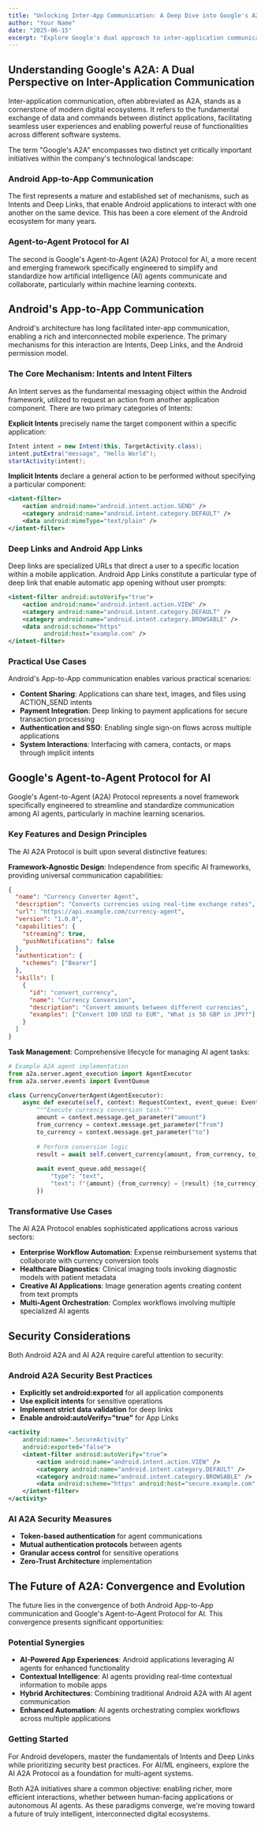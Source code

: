 ```yaml
---
title: "Unlocking Inter-App Communication: A Deep Dive into Google's A2A"
author: "Your Name"
date: "2025-06-15"
excerpt: "Explore Google's dual approach to inter-application communication: the established Android App-to-App (A2A) mechanisms and the emerging Agent-to-Agent (A2A) Protocol for AI. This post delves into their functionalities, use cases, security considerations, and the exciting future of interconnected digital ecosystems."
---
```


## Understanding Google's A2A: A Dual Perspective on Inter-Application Communication

Inter-application communication, often abbreviated as A2A, stands as a cornerstone of modern digital ecosystems. It refers to the fundamental exchange of data and commands between distinct applications, facilitating seamless user experiences and enabling powerful reuse of functionalities across different software systems.

The term "Google's A2A" encompasses two distinct yet critically important initiatives within the company's technological landscape:

### Android App-to-App Communication

The first represents a mature and established set of mechanisms, such as Intents and Deep Links, that enable Android applications to interact with one another on the same device. This has been a core element of the Android ecosystem for many years.

### Agent-to-Agent Protocol for AI

The second is Google's Agent-to-Agent (A2A) Protocol for AI, a more recent and emerging framework specifically engineered to simplify and standardize how artificial intelligence (AI) agents communicate and collaborate, particularly within machine learning contexts.

## Android's App-to-App Communication

Android's architecture has long facilitated inter-app communication, enabling a rich and interconnected mobile experience. The primary mechanisms for this interaction are Intents, Deep Links, and the Android permission model.

### The Core Mechanism: Intents and Intent Filters

An Intent serves as the fundamental messaging object within the Android framework, utilized to request an action from another application component. There are two primary categories of Intents:

**Explicit Intents** precisely name the target component within a specific application:

```java
Intent intent = new Intent(this, TargetActivity.class);
intent.putExtra("message", "Hello World");
startActivity(intent);
```

**Implicit Intents** declare a general action to be performed without specifying a particular component:

```xml
<intent-filter>
    <action android:name="android.intent.action.SEND" />
    <category android:name="android.intent.category.DEFAULT" />
    <data android:mimeType="text/plain" />
</intent-filter>
```

### Deep Links and Android App Links

Deep links are specialized URLs that direct a user to a specific location within a mobile application. Android App Links constitute a particular type of deep link that enable automatic app opening without user prompts:

```xml
<intent-filter android:autoVerify="true">
    <action android:name="android.intent.action.VIEW" />
    <category android:name="android.intent.category.DEFAULT" />
    <category android:name="android.intent.category.BROWSABLE" />
    <data android:scheme="https"
          android:host="example.com" />
</intent-filter>
```

### Practical Use Cases

Android's App-to-App communication enables various practical scenarios:

- **Content Sharing**: Applications can share text, images, and files using ACTION_SEND intents
- **Payment Integration**: Deep linking to payment applications for secure transaction processing
- **Authentication and SSO**: Enabling single sign-on flows across multiple applications
- **System Interactions**: Interfacing with camera, contacts, or maps through implicit intents

## Google's Agent-to-Agent Protocol for AI

Google's Agent-to-Agent (A2A) Protocol represents a novel framework specifically engineered to streamline and standardize communication among AI agents, particularly in machine learning scenarios.

### Key Features and Design Principles

The AI A2A Protocol is built upon several distinctive features:

**Framework-Agnostic Design**: Independence from specific AI frameworks, providing universal communication capabilities:

```json
{
  "name": "Currency Converter Agent",
  "description": "Converts currencies using real-time exchange rates",
  "url": "https://api.example.com/currency-agent",
  "version": "1.0.0",
  "capabilities": {
    "streaming": true,
    "pushNotifications": false
  },
  "authentication": {
    "schemes": ["Bearer"]
  },
  "skills": [
    {
      "id": "convert_currency",
      "name": "Currency Conversion",
      "description": "Convert amounts between different currencies",
      "examples": ["Convert 100 USD to EUR", "What is 50 GBP in JPY?"]
    }
  ]
}
```

**Task Management**: Comprehensive lifecycle for managing AI agent tasks:

```python
# Example A2A agent implementation
from a2a.server.agent_execution import AgentExecutor
from a2a.server.events import EventQueue

class CurrencyConverterAgent(AgentExecutor):
    async def execute(self, context: RequestContext, event_queue: EventQueue):
        """Execute currency conversion task."""
        amount = context.message.get_parameter("amount")
        from_currency = context.message.get_parameter("from")
        to_currency = context.message.get_parameter("to")
        
        # Perform conversion logic
        result = await self.convert_currency(amount, from_currency, to_currency)
        
        await event_queue.add_message({
            "type": "text",
            "text": f"{amount} {from_currency} = {result} {to_currency}"
        })
```

### Transformative Use Cases

The AI A2A Protocol enables sophisticated applications across various sectors:

- **Enterprise Workflow Automation**: Expense reimbursement systems that collaborate with currency conversion tools
- **Healthcare Diagnostics**: Clinical imaging tools invoking diagnostic models with patient metadata
- **Creative AI Applications**: Image generation agents creating content from text prompts
- **Multi-Agent Orchestration**: Complex workflows involving multiple specialized AI agents

## Security Considerations

Both Android A2A and AI A2A require careful attention to security:

### Android A2A Security Best Practices

- **Explicitly set android:exported** for all application components
- **Use explicit intents** for sensitive operations
- **Implement strict data validation** for deep links
- **Enable android:autoVerify="true"** for App Links

```xml
<activity
    android:name=".SecureActivity"
    android:exported="false">
    <intent-filter android:autoVerify="true">
        <action android:name="android.intent.action.VIEW" />
        <category android:name="android.intent.category.DEFAULT" />
        <category android:name="android.intent.category.BROWSABLE" />
        <data android:scheme="https" android:host="secure.example.com" />
    </intent-filter>
</activity>
```

### AI A2A Security Measures

- **Token-based authentication** for agent communications
- **Mutual authentication protocols** between agents
- **Granular access control** for sensitive operations
- **Zero-Trust Architecture** implementation

## The Future of A2A: Convergence and Evolution

The future lies in the convergence of both Android App-to-App communication and Google's Agent-to-Agent Protocol for AI. This convergence presents significant opportunities:

### Potential Synergies

- **AI-Powered App Experiences**: Android applications leveraging AI agents for enhanced functionality
- **Contextual Intelligence**: AI agents providing real-time contextual information to mobile apps
- **Hybrid Architectures**: Combining traditional Android A2A with AI agent communication
- **Enhanced Automation**: AI agents orchestrating complex workflows across multiple applications

### Getting Started

For Android developers, master the fundamentals of Intents and Deep Links while prioritizing security best practices. For AI/ML engineers, explore the AI A2A Protocol as a foundation for multi-agent systems.

Both A2A initiatives share a common objective: enabling richer, more efficient interactions, whether between human-facing applications or autonomous AI agents. As these paradigms converge, we're moving toward a future of truly intelligent, interconnected digital ecosystems.
